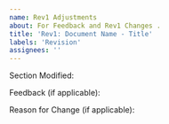 ```yaml
---
name: Rev1 Adjustments
about: For Feedback and Rev1 Changes .
title: 'Rev1: Document Name - Title'
labels: 'Revision'
assignees: ''
---
```


Section Modified: 

Feedback (if applicable):

Reason for Change (if applicable):
